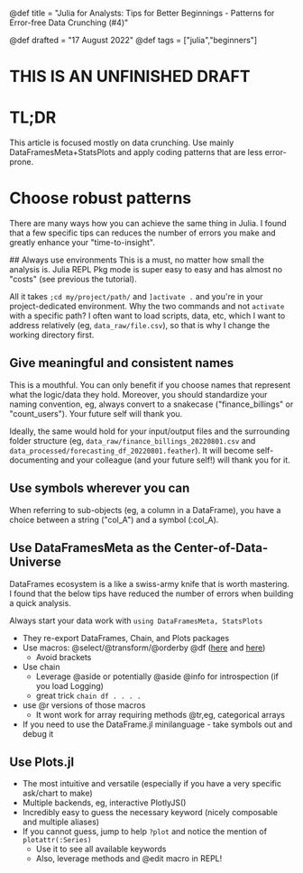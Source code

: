 @def title = "Julia for Analysts: Tips for Better Beginnings - Patterns for Error-free Data Crunching (#4)"
<!-- @def published = "20 August 2022" -->
@def drafted = "17 August 2022"
@def tags = ["julia","beginners"]

# THIS IS AN UNFINISHED DRAFT

# TL;DR
This article is focused mostly on data crunching. Use mainly DataFramesMeta+StatsPlots and apply coding patterns that are less error-prone.

# Choose robust patterns
There are many ways how you can achieve the same thing in Julia. I found that a few specific tips can reduces the number of errors you make and greatly enhance your "time-to-insight".

## Always use environments
This is a must, no matter how small the analysis is. Julia REPL Pkg mode is super easy to easy and has almost no "costs" (see previous the tutorial).

All it takes `;cd my/project/path/` and `]activate .` and you're in your project-dedicated environment. Why the two commands and not `activate` with a specific path? I often want to load scripts, data, etc, which I want to address relatively (eg, `data_raw/file.csv`), so that is why I change the working directory first.

## Give meaningful and consistent names
This is a mouthful. You can only benefit if you choose names that represent what the logic/data they hold.
Moreover, you should standardize your naming convention, eg, always convert to a snakecase ("finance_billings" or "count_users"). Your future self will thank you. 

Ideally, the same would hold for your input/output files and the surrounding folder structure (eg, `data_raw/finance_billings_20220801.csv` and `data_processed/forecasting_df_20220801.feather`). It will become self-documenting and your colleague (and your future self!) will thank you for it.

## Use symbols wherever you can
When referring to sub-objects (eg, a column in a DataFrame), you have a choice between a string ("col_A") and a symbol (:col_A).


## Use DataFramesMeta as the Center-of-Data-Universe
DataFrames ecosystem is a like a swiss-army knife that is worth mastering. I found that the below tips have reduced the number of errors when building a quick analysis.

Always start your data work with `using DataFramesMeta, StatsPlots`
- They re-export DataFrames, Chain, and Plots packages
- Use macros: @select/@transform/@orderby @df ([here](https://github.com/JuliaData/DataFramesMeta.jl) and [here](https://github.com/JuliaPlots/StatsPlots.jl))
    -  Avoid brackets
- Use chain
    -  Leverage @aside or potentially @aside @info for introspection (if you load Logging)
    -  great trick `chain df . . . . `
- use @r versions of those macros
    - It wont work for array requiring methods @tr,eg, categorical arrays
- If you need to use the DataFrame.jl minilanguage - take symbols out and debug it

## Use Plots.jl
- The most intuitive and versatile (especially if you have a very specific ask/chart to make)
- Multiple backends, eg, interactive PlotlyJS()
- Incredibly easy to guess the necessary keyword (nicely composable and multiple aliases)
- If you cannot guess, jump to help `?plot` and notice the mention of `plotattr(:Series)`
    - Use it to see all available keywords
    - Also, leverage methods and @edit macro in REPL!


